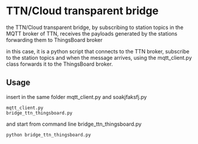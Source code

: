 # TTN/Cloud transparent bridge
the TTN/Cloud transparent bridge, by subscribing to station topics in the MQTT broker of TTN, receives the payloads generated by the stations forwarding them to ThingsBoard broker

in this case, it is a python script that connects to the TTN broker, subscribe to the station topics and when the message arrives, using the mqtt_client.py class forwards it to the ThingsBoard broker.
## Usage
insert in the same folder mqtt_client.py and soakjfaksfj.py

    mqtt_client.py
    bridge_ttn_thingsboard.py

 and start from command line bridge_ttn_thingsboard.py
 

    python bridge_ttn_thingsboard.py
